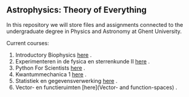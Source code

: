## Astrophysics: Theory of Everything
In this repository we will store files and assignments connected to the undergraduate degree in Physics and Astronomy at Ghent University. 

Current courses:
  1. Introductory Biophysics [here](Biophysika) .
  2. Experimenteren in de fysica en sterrenkunde II [here](Experimenteren-in-fs-2) .
  3. Python For Scientists [here](Py4Sci) .
  4. Kwantummechanica 1 [here](Quantum-physics-I) .
  5. Statistiek en gegevensverwerking [here](Statistiek-en-gegevensverwerking) .
  6. Vector- en functieruimten [here](Vector- and function-spaces) .
